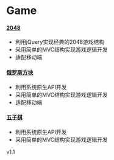 # Game

#### [2048](https://github.com/indexling/game/tree/master/Game-master/my2048)
* 利用jQuery实现经典的2048游戏结构
* 采用简单的MVC结构实现游戏逻辑开发
* 适配移动端

#### [俄罗斯方块](https://github.com/indexling/game/tree/master/Game-master/tetris)
* 利用系统原生API开发
* 采用简单的MVC结构实现游戏逻辑开发
* 适配移动端

#### [五子棋](https://github.com/indexling/game/tree/master/Game-master/gobang)
* 利用系统原生API开发
* 采用简单的MVC结构实现游戏逻辑开发

v1.1

